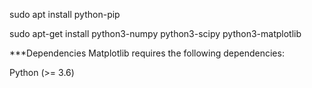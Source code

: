 sudo apt install python-pip

sudo apt-get install python3-numpy python3-scipy python3-matplotlib

***Dependencies
Matplotlib requires the following dependencies:

Python (>= 3.6)

